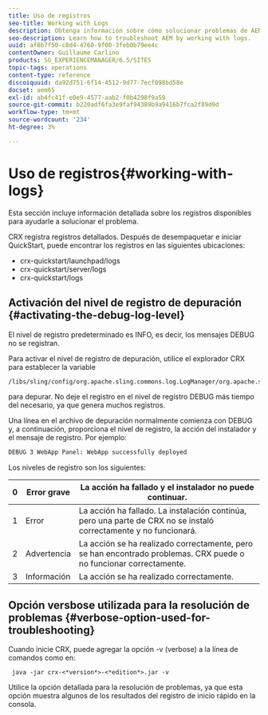 ```yaml
---
title: Uso de registros
seo-title: Working with Logs
description: Obtenga información sobre cómo solucionar problemas de AEM trabajando con registros.
seo-description: Learn how to troubleshoot AEM by working with logs.
uuid: af8b7f50-c8d4-4760-9f00-3feb0b79ee4c
contentOwner: Guillaume Carlino
products: SG_EXPERIENCEMANAGER/6.5/SITES
topic-tags: operations
content-type: reference
discoiquuid: da92d751-6f14-4512-9d77-7ecf098bd58e
docset: aem65
exl-id: ab4fc41f-e0e9-4577-aab2-f0b4298f9a59
source-git-commit: b220adf6fa3e9faf94389b9a9416b7fca2f89d9d
workflow-type: tm+mt
source-wordcount: '234'
ht-degree: 3%

---
```


# Uso de registros{#working-with-logs}

Esta sección incluye información detallada sobre los registros disponibles para ayudarle a solucionar el problema.

CRX registra registros detallados. Después de desempaquetar e iniciar QuickStart, puede encontrar los registros en las siguientes ubicaciones:

* crx-quickstart/launchpad/logs
* crx-quickstart/server/logs
* crx-quickstart/logs

## Activación del nivel de registro de depuración {#activating-the-debug-log-level}

El nivel de registro predeterminado es INFO, es decir, los mensajes DEBUG no se registran.

Para activar el nivel de registro de depuración, utilice el explorador CRX para establecer la variable

```xml
/libs/sling/config/org.apache.sling.commons.log.LogManager/org.apache.sling.commons.log.level
```

para depurar. No deje el registro en el nivel de registro DEBUG más tiempo del necesario, ya que genera muchos registros.

Una línea en el archivo de depuración normalmente comienza con DEBUG y, a continuación, proporciona el nivel de registro, la acción del instalador y el mensaje de registro. Por ejemplo:

```xml
DEBUG 3 WebApp Panel: WebApp successfully deployed
```

Los niveles de registro son los siguientes:

| 0 | Error grave | La acción ha fallado y el instalador no puede continuar. |
|---|---|---|
| 1 | Error | La acción ha fallado. La instalación continúa, pero una parte de CRX no se instaló correctamente y no funcionará. |
| 2 | Advertencia | La acción se ha realizado correctamente, pero se han encontrado problemas. CRX puede o no funcionar correctamente. |
| 3 | Información | La acción se ha realizado correctamente. |

## Opción versbose utilizada para la resolución de problemas {#verbose-option-used-for-troubleshooting}

Cuando inicie CRX, puede agregar la opción -v (verbose) a la línea de comandos como en:

` java -jar crx-<*version*>-<*edition*>.jar -v`

Utilice la opción detallada para la resolución de problemas, ya que esta opción muestra algunos de los resultados del registro de inicio rápido en la consola.
